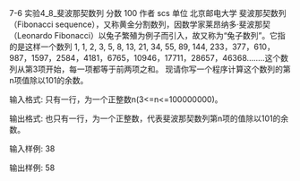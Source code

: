 7-6 实验4_8_斐波那契数列
分数 100
作者 scs
单位 北京邮电大学
斐波那契数列（Fibonacci sequence），又称黄金分割数列，因数学家莱昂纳多·斐波那契（Leonardo Fibonacci）以兔子繁殖为例子而引入，故又称为“兔子数列”。它指的是这样一个数列 1, 1, 2, 3, 5, 8, 13, 21, 34, 55, 89, 144, 233，377，610，987，1597，2584，4181，6765，10946，17711，28657，46368……..这个数列从第3项开始，每一项都等于前两项之和。
现请你写一个程序计算这个数列的第n项值除以101的余数。

输入格式:
只有一行，为一个正整数n(3<=n<=100000000)。

输出格式:
也只有一行，为一个正整数，代表斐波那契数列第n项的值除以101的余数。

输入样例:
38

输出样例:
58
